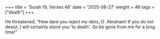 +++
title = 'Surah 19, Verses 46'
date = '2025-08-27'
weight = 46
tags = ["death"]
+++

He threatened, “How dare you reject my idols, O  Abraham! If you do not desist, I will certainly stone you ˹to death˺. So be gone from me for a long time!”